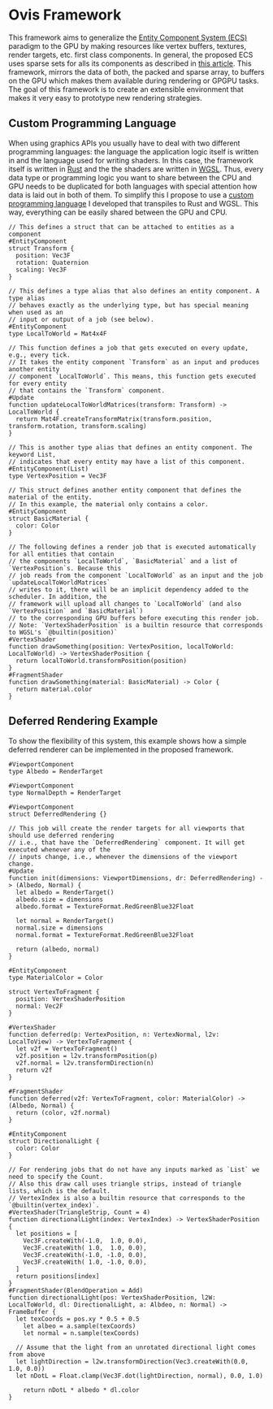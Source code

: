 # Ovis Framework
This framework aims to generalize the [Entity Component System (ECS)](https://en.wikipedia.org/wiki/Entity_component_system) paradigm to the GPU by making resources like vertex buffers, textures, render targets, etc. first class components.
In general, the proposed ECS uses sparse sets for alls its components as described in [this article](https://skypjack.github.io/2019-03-07-ecs-baf-part-2/).
This framework, mirrors the data of both, the packed and sparse array, to buffers on the GPU which makes them available during rendering or GPGPU tasks.
The goal of this framework is to create an extensible environment that makes it very easy to prototype new rendering strategies.

## Custom Programming Language
When using graphics APIs you usually have to deal with two different programming languages: the language the application logic itself is written in and the language used for writing shaders.
In this case, the framework itself is written in [Rust](https://www.rust-lang.org/) and the the shaders are written in [WGSL](https://gpuweb.github.io/gpuweb/wgsl/).
Thus, every data type or programming logic you want to share between the CPU and GPU needs to be duplicated for both languages with special attention  how data is laid out in both of them.
To simplify this I propose to use a [custom programming language](https://github.com/ovis-games/ovis-runtime) I developed that transpiles to Rust and WGSL.
This way, everything can be easily shared between the GPU and CPU.


```
// This defines a struct that can be attached to entities as a component
#EntityComponent
struct Transform {
  position: Vec3F
  rotation: Quaternion
  scaling: Vec3F
}

// This defines a type alias that also defines an entity component. A type alias
// behaves exactly as the underlying type, but has special meaning when used as an
// input or output of a job (see below).
#EntityComponent
type LocalToWorld = Mat4x4F

// This function defines a job that gets executed on every update, e.g., every tick.
// It takes the entity component `Transform` as an input and produces another entity
// component `LocalToWorld`. This means, this function gets executed for every entity
// that contains the `Transform` component.
#Update
function updateLocalToWorldMatrices(transform: Transform) -> LocalToWorld {
  return Mat4F.createTransformMatrix(transform.position, transform.rotation, transform.scaling)
}

// This is another type alias that defines an entity component. The keyword List,
// indicates that every entity may have a list of this component.
#EntityComponent(List)
type VertexPosition = Vec3F

// This struct defines another entity component that defines the material of the entity.
// In this example, the material only contains a color.
#EntityComponent
struct BasicMaterial {
  color: Color
}

// The following defines a render job that is executed automatically for all entities that contain
// the components `LocalToWorld`, `BasicMaterial` and a list of `VertexPosition`s. Because this 
// job reads from the component `LocalToWorld` as an input and the job `updateLocalToWorldMatrices`
// writes to it, there will be an implicit dependency added to the scheduler. In addition, the
// framework will upload all changes to `LocalToWorld` (and also `VertexPosition` and `BasicMaterial`)
// to the corresponding GPU buffers before executing this render job.
// Note: `VertexShaderPosition` is a builtin resource that corresponds to WGSL's `@builtin(position)`
#VertexShader
function drawSomething(position: VertexPosition, localToWorld: LocalToWorld) -> VertexShaderPosition {
  return localToWorld.transformPosition(position)
}
#FragmentShader
function drawSomething(material: BasicMaterial) -> Color {
  return material.color
}

```

## Deferred Rendering Example
To show the flexibility of this system, this example shows how a simple deferred renderer can be implemented in the proposed framework.
```
#ViewportComponent
type Albedo = RenderTarget

#ViewportComponent
type NormalDepth = RenderTarget

#ViewportComponent
struct DeferredRendering {}

// This job will create the render targets for all viewports that should use deferred rendering
// i.e., that have the `DeferredRendering` component. It will get executed whenever any of the
// inputs change, i.e., whenever the dimensions of the viewport change.
#Update
function init(dimensions: ViewportDimensions, dr: DeferredRendering) -> (Albedo, Normal) {
  let albedo = RenderTarget()
  albedo.size = dimensions
  albedo.format = TextureFormat.RedGreenBlue32Float

  let normal = RenderTarget()
  normal.size = dimensions
  normal.format = TextureFormat.RedGreenBlue32Float

  return (albedo, normal)
}

#EntityComponent
type MaterialColor = Color

struct VertexToFragment {
  position: VertexShaderPosition
  normal: Vec2F
}

#VertexShader
function deferred(p: VertexPosition, n: VertexNormal, l2v: LocalToView) -> VertexToFragment {
  let v2f = VertexToFragment()
  v2f.position = l2v.transformPosition(p)
  v2f.normal = l2v.transformDirection(n)
  return v2f
}

#FragmentShader
function deferred(v2f: VertexToFragment, color: MaterialColor) -> (Albedo, Normal) {
  return (color, v2f.normal)
}

#EntityComponent
struct DirectionalLight {
  color: Color
}

// For rendering jobs that do not have any inputs marked as `List` we need to specify the Count.
// Also this draw call uses triangle strips, instead of triangle lists, which is the default.
// VertexIndex is also a builtin resource that corresponds to the `@builtin(vertex_index)`.
#VertexShader(TriangleStrip, Count = 4)
function directionalLight(index: VertexIndex) -> VertexShaderPosition {
  let positions = [
    Vec3F.createWith(-1.0,  1.0, 0.0),
    Vec3F.createWith( 1.0,  1.0, 0.0),
    Vec3F.createWith(-1.0, -1.0, 0.0),
    Vec3F.createWith( 1.0, -1.0, 0.0),
  ]
  return positions[index]
}
#FragmentShader(BlendOperation = Add)
function directionalLight(pos: VertexShaderPosition, l2W: LocalToWorld, dl: DirectionalLight, a: Albdeo, n: Normal) -> FrameBuffer {
  let texCoords = pos.xy * 0.5 + 0.5
	let albeo = a.sample(texCoords)
	let normal = n.sample(texCoords)
  
  // Assume that the light from an unrotated directional light comes from above
  let lightDirection = l2w.transformDirection(Vec3.createWith(0.0, 1.0, 0.0))
  let nDotL = Float.clamp(Vec3F.dot(lightDirection, normal), 0.0, 1.0)
  
	return nDotL * albedo * dl.color
}

```
